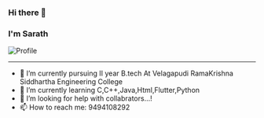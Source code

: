 ### Hi there 👋

### I'm Sarath

![Profile](https://encrypted-tbn0.gstatic.com/images?q=tbn:ANd9GcS5ZWUphuja4FQI3LMWV6BQcM6QNyc8WM0cvA&usqp=CAU)

--------------
- 🔭 I’m currently pursuing II year B.tech At Velagapudi RamaKrishna Siddhartha Engineering College
- 🌱 I’m currently learning C,C++,Java,Html,Flutter,Python
- 🤔 I’m looking for help with collabrators...!
- 📫 How to reach me: 9494108292
